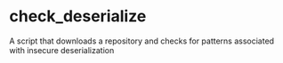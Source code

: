 # check_deserialize
A script that downloads a repository and checks for patterns associated with insecure deserialization
